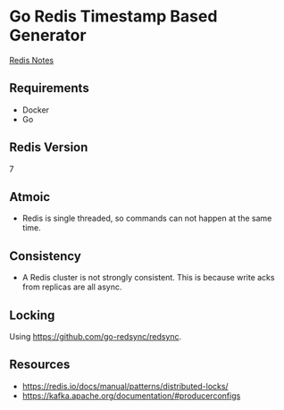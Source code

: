 # Go Redis Timestamp Based Generator

[Redis Notes](docs/REDISNOTES.md)

## Requirements

- Docker
- Go

## Redis Version

7

## Atmoic

- Redis is single threaded, so commands can not happen at the same time.

## Consistency

- A Redis cluster is not strongly consistent. This is because write acks from replicas are all
  async.

## Locking

Using https://github.com/go-redsync/redsync.

## Resources

- https://redis.io/docs/manual/patterns/distributed-locks/
- https://kafka.apache.org/documentation/#producerconfigs
